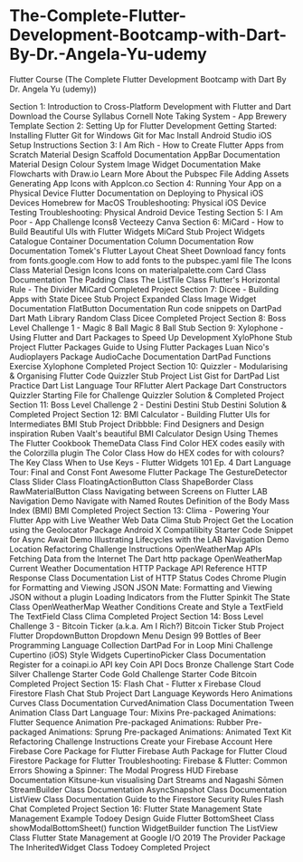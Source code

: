 # The-Complete-Flutter-Development-Bootcamp-with-Dart-By-Dr.-Angela-Yu-udemy
Flutter Course (The Complete Flutter Development Bootcamp with Dart By Dr. Angela Yu (udemy))

Section 1: Introduction to Cross-Platform Development with Flutter and Dart
Download the Course Syllabus
Cornell Note Taking System - App Brewery Template
Section 2: Setting Up for Flutter Development
Getting Started: Installing Flutter
Git for Windows
Git for Mac
Install Android Studio
iOS Setup Instructions
Section 3: I Am Rich - How to Create Flutter Apps from Scratch
Material Design
Scaffold Documentation
AppBar Documentation
Material Design Colour System
Image Widget Documentation
Make Flowcharts with Draw.io
Learn More About the Pubspec File
Adding Assets
Generating App Icons with AppIcon.co
Section 4: Running Your App on a Physical Device
Flutter Documentation on Deploying to Physical iOS Devices
Homebrew for MacOS
Troubleshooting: Physical iOS Device Testing
Troubleshooting: Physical Android Device Testing
Section 5: I Am Poor - App Challenge
Icons8
Vecteezy
Canva
Section 6: MiCard - How to Build Beautiful UIs with Flutter Widgets
MiCard Stub Project
Widgets Catalogue
Container Documentation
Column Documentation
Row Documentation
Tomek's Flutter Layout Cheat Sheet
Download fancy fonts from fonts.google.com
How to add fonts to the pubspec.yaml file
The Icons Class
Material Design Icons
Icons on materialpalette.com
Card Class Documentation
The Padding Class
The ListTile Class
Flutter's Horizontal Rule - The Divider
MiCard Completed Project
Section 7: Dicee - Building Apps with State
Dicee Stub Project
Expanded Class
Image Widget Documentation
FlatButton Documentation
Run code snippets on DartPad
Dart Math Library
Random Class
Dicee Completed Project
Section 8: Boss Level Challenge 1 - Magic 8 Ball
Magic 8 Ball Stub
Section 9: Xylophone - Using Flutter and Dart Packages to Speed Up Development
XyloPhone Stub Project
Flutter Packages
Guide to Using Flutter Packages
Luan Nico's Audioplayers Package
AudioCache Documentation
DartPad Functions Exercise
Xylophone Completed Project
Section 10: Quizzler - Modularising & Organising Flutter Code
Quizzler Stub Project
List Gist for DartPad List Practice
Dart List Language Tour
RFlutter Alert Package
Dart Constructors
Quizzler Starting File for Challenge
Quizzler Solution & Completed Project
Section 11: Boss Level Challenge 2 - Destini
Destini Stub
Destini Solution & Completed Project
Section 12: BMI Calculator - Building Flutter UIs for Intermediates
BMI Stub Project
Dribbble: Find Designers and Design inspiration
Ruben Vaalt's beautiful BMI Calculator Design
Using Themes
The Flutter Cookbook
ThemeData Class
Find Color HEX codes easily with the Colorzilla plugin
The Color Class
How do HEX codes for with colours?
The Key Class
When to Use Keys - Flutter Widgets 101 Ep. 4
Dart Language Tour: Final and Const
Font Awesome Flutter Package
The GestureDetector Class
Slider Class
FloatingActionButton Class
ShapeBorder Class
RawMaterialButton Class
Navigating between Screens on Flutter
LAB Navigation Demo
Navigate with Named Routes
Definition of the Body Mass Index (BMI)
BMI Completed Project
Section 13: Clima - Powering Your Flutter App with Live Weather Web Data
Clima Stub Project
Get the Location using the Geolocator Package
Android X Compatilibity
Starter Code Snippet for Async Await Demo
Illustrating Lifecycles with the LAB Navigation Demo
Location Refactoring Challenge Instructions
OpenWeatherMap APIs
Fetching Data from the Internet
The Dart http package
OpenWeatherMap Current Weather Documentation
HTTP Package API Reference
HTTP Response Class Documentation
List of HTTP Status Codes
Chrome Plugin for Formatting and Viewing JSON
JSON Mate: Formatting and Viewing JSON without a plugin
Loading Indicators from the Flutter Spinkit
The State Class
OpenWeatherMap Weather Conditions
Create and Style a TextField
The TextField Class
Clima Completed Project
Section 14: Boss Level Challenge 3 - Bitcoin Ticker (a.k.a. Am I Rich?)
Bitcoin Ticker Stub Project
Flutter DropdownButton
Dropdown Menu Design
99 Bottles of Beer Programming Language Collection
DartPad For in Loop Mini Challenge
Cupertino (iOS) Style Widgets
CupertinoPicker Class Documentation
Register for a coinapi.io API key
Coin API Docs
Bronze Challenge Start Code
Silver Challenge Starter Code
Gold Challenge Starter Code
Bitcoin Completed Project
Section 15: Flash Chat - Flutter x Firebase Cloud Firestore
Flash Chat Stub Project
Dart Language Keywords
Hero Animations
Curves Class Documentation
CurvedAnimation Class Documentation
Tween Animation Class
Dart Language Tour: Mixins
Pre-packaged Animations: Flutter Sequence Animation
Pre-packaged Animations: Rubber
Pre-packaged Animations: Sprung
Pre-packaged Animations: Animated Text Kit
Refactoring Challenge Instructions
Create your Firebase Account Here
Firebase Core Package for Flutter
Firebase Auth Package for Flutter
Cloud Firestore Package for Flutter
Troubleshooting: Firebase & Flutter: Common Errors
Showing a Spinner: The Modal Progress HUD
Firebase Documentation
Kitsune-kun visualising Dart Streams and Nagashi Sōmen
StreamBuilder Class Documentation
AsyncSnapshot Class Documentation
ListView Class Documentation
Guide to the Firestore Security Rules
Flash Chat Completed Project
Section 16: Flutter State Management
State Management Example
Todoey Design Guide
Flutter BottomSheet Class
showModalBottomSheet() function
WidgetBuilder function
The ListView Class
Flutter State Management at Google I/O 2019
The Provider Package
The InheritedWidget Class
Todoey Completed Project
